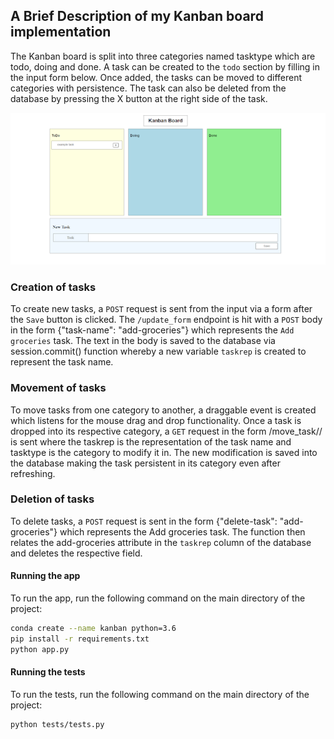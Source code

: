 ## A Brief Description of my Kanban board implementation
The Kanban board is split into three categories named tasktype which are todo, doing and done. A task can be created to the `todo` section by filling in the input form below. Once added, the tasks can be moved to different categories with persistence. The task can also be deleted from the database by pressing the X button at the right side of the task.

![Kanban page screenshot](kanban-img.png)

### Creation of tasks
To create new tasks, a `POST` request is sent from the input via a form after the `Save` button is clicked. The `/update_form` endpoint is hit with a `POST` body in the form {"task-name": "add-groceries"} which represents the `Add groceries` task. The text in the body is saved to the database via session.commit() function whereby a new variable `taskrep` is created to represent the task name.

### Movement of tasks
To move tasks from one category to another, a draggable event is created which listens for the mouse drag and drop functionality. Once a task is dropped into its respective category, a `GET` request in the form /move_task/<taskrep>/<tasktype> is sent where the taskrep is the representation of the task name and tasktype is the category to modify it in. The new modification is saved into the database making the task persistent in its category even after refreshing.

### Deletion of tasks
To delete tasks, a `POST` request is sent in the form {"delete-task": "add-groceries"} which represents the Add groceries task. The function then relates the add-groceries attribute in the `taskrep` column of the database and deletes the respective field.

#### Running the app
To run the app, run the following command on the main directory of the project:
```bash
conda create --name kanban python=3.6
pip install -r requirements.txt
python app.py
```

#### Running the tests
To run the tests, run the following command on the main directory of the project:
```bash
python tests/tests.py
```


